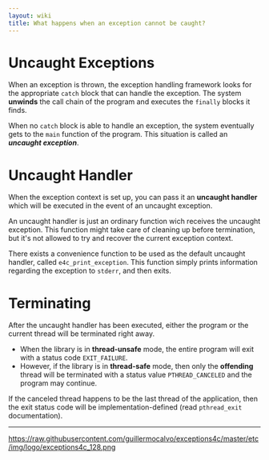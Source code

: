 ```yaml
---
layout: wiki
title: What happens when an exception cannot be caught?
---
```


# Uncaught Exceptions

When an exception is thrown, the exception handling framework looks for the appropriate `catch` block that can handle the exception. The system **unwinds** the call chain of the program and executes the `finally` blocks it finds.

When no `catch` block is able to handle an exception, the system eventually gets to the `main` function of the program. This situation is called an ***uncaught exception***.

# Uncaught Handler

When the exception context is set up, you can pass it an **uncaught handler** which will be executed in the event of an uncaught exception.

An uncaught handler is just an ordinary function wich receives the uncaught exception. This function might take care of cleaning up before termination, but it's not allowed to try and recover the current exception context.

There exists a convenience function to be used as the default uncaught handler, called `e4c_print_exception`. This function simply prints information regarding the exception to `stderr`, and then exits.

# Terminating

After the uncaught handler has been executed, either the program or the current thread will be terminated right away.

  - When the library is in **thread-unsafe** mode, the entire program will exit with a status code `EXIT_FAILURE`.
  - However, if the library is in **thread-safe** mode, then only the **offending** thread will be terminated with a status value `PTHREAD_CANCELED` and the program may continue.

If the canceled thread happens to be the last thread of the application, then the exit status code will be implementation-defined (read `pthread_exit` documentation).

----

<https://raw.githubusercontent.com/guillermocalvo/exceptions4c/master/etc/img/logo/exceptions4c_128.png>
